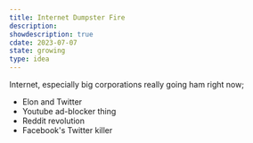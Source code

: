 ```yaml
---
title: Internet Dumpster Fire
description: 
showdescription: true
cdate: 2023-07-07
state: growing
type: idea
---
```


Internet, especially big corporations really going ham right now;

- Elon and Twitter
- Youtube ad-blocker thing
- Reddit revolution
- Facebook's Twitter killer
